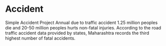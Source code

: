 # Accident
Simple Accident Project Annual due to traffic accident 1.25 million peoples die and 20-50 million peoples hurts non-fatal injuries. According to the road traffic accident data provided by states, Maharashtra records the third highest number of fatal accidents. 
